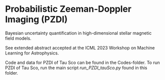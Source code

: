 # Probabilistic Zeeman-Doppler Imaging (PZDI)
Bayesian uncertainty quantification in high-dimensional stellar magnetic field models. 

See extended abstract accepted at the ICML 2023 Workshop on Machine Learning for Astrophysics. 

Code and data for PZDI of Tau Sco can be found in the Codes-folder. To run PZDI of Tau Sco, run the main script *run_PZDI_tauSco.py* found in this folder.
